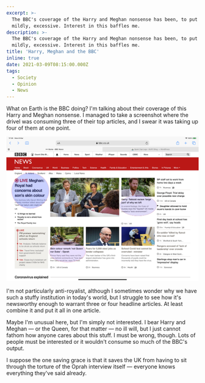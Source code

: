 ```yaml
---
excerpt: >-
  The BBC's coverage of the Harry and Meghan nonsense has been, to put it
  mildly, excessive. Interest in this baffles me.
description: >-
  The BBC's coverage of the Harry and Meghan nonsense has been, to put it
  mildly, excessive. Interest in this baffles me.
title: 'Harry, Meghan and the BBC'
inline: true
date: 2021-03-09T08:15:00.000Z
tags:
  - Society
  - Opinion
  - News
---
```

What on Earth is the BBC doing? I'm talking about their coverage of this Harry and Meghan nonsense. I managed to take a screenshot where the drivel was consuming three of their top articles, and I swear it was taking up four of them at one point.

![BBC screenshot of Harry and Meghan news.](/assets/images/posts/2021/03/2021-03-09-bbc-harry.jpg "caption=To be fair there are a couple of front page slots the BBC didn't fill with Harry and Meghan.|title=To be fair there are a couple of front page slots the BBC didn't fill with Harry and Meghan.|@itemprop=image")

I'm not particularly anti-royalist, although I sometimes wonder why we have such a stuffy institution in today's world, but I struggle to see how it's newsworthy enough to warrant three or four headline articles. At least combine it and put it all in one article.

Maybe I'm unusual here, but I'm simply not interested. I bear Harry and Meghan — or the Queen, for that matter — no ill will, but I just cannot fathom how anyone cares about this stuff. I must be wrong, though. Lots of people must be interested or it wouldn't consume so much of the BBC's output.

I suppose the one saving grace is that it saves the UK from having to sit through the torture of the Oprah interview itself — everyone knows everything they've said already.

